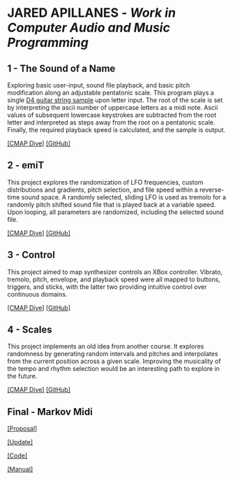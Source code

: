 # JARED APILLANES - *Work in Computer Audio and Music Programming*

## 1 - The Sound of a Name
Exploring basic user-input, sound file playback, and basic pitch modification along an adjustable pentatonic scale. This program plays a single [D4 guitar string sample](https://music.arts.uci.edu/dobrian/maxcookbook/file/guitarstringszip) upon letter input. The root of the scale is set by interpreting the ascii number of uppercase letters as a midi note. Ascii values of subsequent lowercase keystrokes are subtracted from the root letter and interpreted as steps away from the root on a pentatonic scale. Finally, the required playback speed is calculated, and the sample is output.

[\[CMAP Dive\]](https://drive.google.com/drive/folders/1FPJtIPLgoo9iT-wMenk-7goKUH_3WTcM) [\[GitHub\]](https://github.com/JaredApillanes/CS190/tree/main/projects/1/)

## 2 - emiT
This project explores the randomization of LFO frequencies, custom distributions and gradients, pitch selection, and file speed within a reverse-time sound space. A randomly selected, sliding LFO is used as tremolo for a randomly pitch shifted sound file that is played back at a variable speed. Upon looping, all parameters are randomized, including the selected sound file.

[\[CMAP Dive\]](https://drive.google.com/drive/folders/1pZfijOnaYyaYEEYfnLcl2Te1WfxBcbnm) [\[GitHub\]](https://github.com/JaredApillanes/CS190/tree/main/projects/2/)

## 3 - Control
This project aimed to map synthesizer controls an XBox controller. Vibrato, tremolo, pitch, envelope, and playback speed were all mapped to buttons, triggers, and sticks, with the latter two providing intuitive control over continuous domains.

[\[CMAP Dive\]](https://drive.google.com/drive/folders/1NM7feAX6xF2HVRvyS8JIcht-IylDUMr9) [\[GitHub\]](https://github.com/JaredApillanes/CS190/tree/main/projects/3/)

## 4 - Scales
This project implements an old idea from another course. It explores randomness by generating random intervals and pitches and interpolates from the current position across a given scale. Improving the musicality of the tempo and rhythm selection would be an interesting path to explore in the future.

[\[CMAP Dive\]](https://drive.google.com/drive/folders/1q9tjRlJzXg0iNWMDl52Fg8XzE5fQBLkJ) [\[GitHub\]](https://github.com/JaredApillanes/CS190/tree/main/projects/4/)

## Final - Markov Midi
[\[Proposal\]](https://github.com/JaredApillanes/CS190/blob/main/projects/final/project_proposal.pdf)

[\[Update\]](https://github.com/JaredApillanes/CS190/blob/main/projects/final/progress_report.pdf)

[\[Code\]](https://github.com/JaredApillanes/CS190/blob/main/projects/final/code)

[\[Manual\]](https://github.com/JaredApillanes/CS190/blob/main/projects/final/Manual.pdf)
